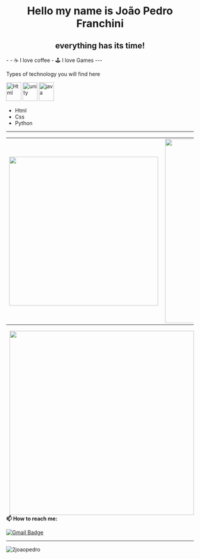 <!-- BEGIN -->

<h1 align="center">Hello my name is João Pedro Franchini
<h2 align="center">everything has its time!</h2>
- 
- ☕ I love coffee
- 🕹  I love Games
---

Types of technology you will find here
<p align="left">
  
  <img src= "https://cdn.jsdelivr.net/gh/devicons/devicon@v2.14.0/devicon.min.css" alt="Html" width="40" height="50"/>
  <img src="https://cdn.jsdelivr.net/gh/devicons/devicon/icons/unity/unity-original.svg" alt="unity" width="40" height="50"/>
  <img src="https://cdn.jsdelivr.net/gh/devicons/devicon/icons/java/java-original.svg" alt="java" width="40" height="50"/>
  
</p>
  
- Html
- Css
- Python
---

<center>
  <table>
    <tr>
      <td><img width="400px" align="left" src=https://www.flaticon.com/br/icone-gratis/html_1051277?term=html&page=1&position=4&page=1&position=4&related_id=1051277&origin=search /></td>
      <td><img width="495px" align="left" src="https://github-readme-stats.vercel.app/api?username=2joaopedro&theme=dracula&show_icons=true"/></td>
    </tr>   
  </table>
</center>
 <td><img width="495px" align="right" src=https://cdn.discordapp.com/attachments/653002831170895874/901614843407265812/7d99e305758e0b93632128b945c0f4c2.gif

---

**📫 How to reach me:**
  
[![Gmail Badge](https://img.shields.io/badge/-joao.pedro.franchini.4@gmail.com-0f3d8c?style=flat-square&logo=Gmail&logoColor=white&link=mailto:joao.pedro.franchini.4@gmail.com)](mailto:joao.pedro.franchini.4@gmail.com)
 

---
<p align="left"> <img src="https://komarev.com/ghpvc/?username=2joaopedro" alt="2joaopedro" /> </p>

<!-- END-->
